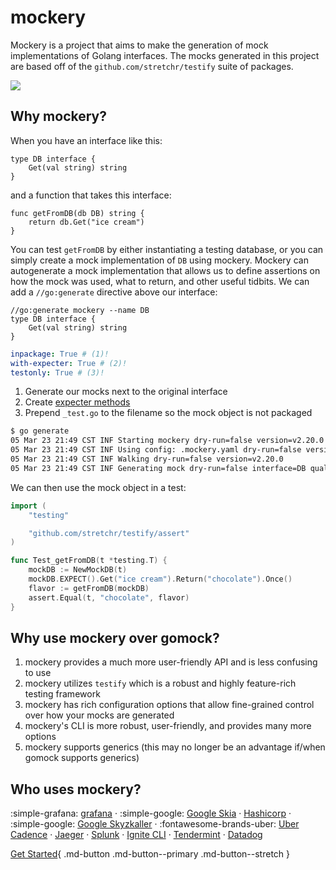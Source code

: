 mockery
========

Mockery is a project that aims to make the generation of mock implementations of Golang interfaces. The mocks generated in this project are based off of the `github.com/stretchr/testify` suite of packages.

![](https://raw.githubusercontent.com/vektra/mockery/master/docs/Peek%202020-06-28%2000-08.gif)

Why mockery?
-------------

When you have an interface like this:

```golang title="db.go"
type DB interface {
	Get(val string) string
}
```

and a function that takes this interface:

```golang title="db_getter.go"
func getFromDB(db DB) string {
	return db.Get("ice cream")
}
```

You can test `getFromDB` by either instantiating a testing database, or you can simply create a mock implementation of `DB` using mockery. Mockery can autogenerate a mock implementation that allows us to define assertions on how the mock was used, what to return, and other useful tidbits. We can add a `//go:generate` directive above our interface:

```golang title="db.go"
//go:generate mockery --name DB
type DB interface {
	Get(val string) string
}
```

```yaml title=".mockery.yaml"
inpackage: True # (1)!
with-expecter: True # (2)!
testonly: True # (3)!
```

1. Generate our mocks next to the original interface
2. Create [expecter methods](/mockery/features/#expecter-structs)
3. Prepend `_test.go` to the filename so the mock object is not packaged 

```bash
$ go generate  
05 Mar 23 21:49 CST INF Starting mockery dry-run=false version=v2.20.0
05 Mar 23 21:49 CST INF Using config: .mockery.yaml dry-run=false version=v2.20.0
05 Mar 23 21:49 CST INF Walking dry-run=false version=v2.20.0
05 Mar 23 21:49 CST INF Generating mock dry-run=false interface=DB qualified-name=github.com/vektra/mockery/v2/pkg/fixtures/example_project version=v2.20.0
```

We can then use the mock object in a test:

```go title="db_getter_test.go"
import (
	"testing"

	"github.com/stretchr/testify/assert"
)

func Test_getFromDB(t *testing.T) {
	mockDB := NewMockDB(t)
	mockDB.EXPECT().Get("ice cream").Return("chocolate").Once()
	flavor := getFromDB(mockDB)
	assert.Equal(t, "chocolate", flavor)
}
```

Why use mockery over gomock?
-----------------------------

1. mockery provides a much more user-friendly API and is less confusing to use
2. mockery utilizes `testify` which is a robust and highly feature-rich testing framework
3. mockery has rich configuration options that allow fine-grained control over how your mocks are generated
4. mockery's CLI is more robust, user-friendly, and provides many more options
5. mockery supports generics (this may no longer be an advantage if/when gomock supports generics)

Who uses mockery?
------------------

:simple-grafana: [grafana](https://github.com/grafana/grafana) · :simple-google: [Google Skia](https://github.com/google/skia) · [Hashicorp](https://github.com/search?q=org%3Ahashicorp%20mockery&type=code) · :simple-google: [Google Skyzkaller](https://github.com/google/syzkaller) · :fontawesome-brands-uber: [Uber Cadence](https://github.com/uber/cadence) · [Jaeger](https://github.com/jaegertracing/jaeger) · [Splunk](https://github.com/splunk/kafka-mq-go) · [Ignite CLI](https://github.com/ignite/cli) · [Tendermint](https://github.com/tendermint/tendermint) · [Datadog](https://github.com/DataDog/datadog-agent)


[Get Started](/mockery/installation/){ .md-button .md-button--primary .md-button--stretch }
